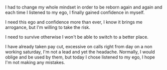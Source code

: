 I had to change my whole mindset in order to be reborn again and again and each time I listened to my ego, I finally gained confidence in myself.

I need this ego and confidence more than ever, I know it brings me arrogance, but I'm willing to take the risk.

I need to survive otherwise I won't be able to switch to a better place.

I have already taken pay cut, excessive on calls right from day on a non working saturday, I'm not a lead and yet the headache. Normally, I would oblige and be used by them, but today I chose listened to my ego, I hope I'm not making any mistakes.
